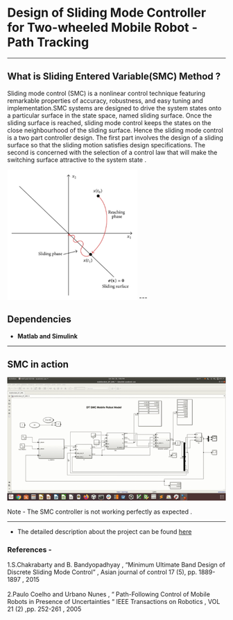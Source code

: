 #  Design of Sliding Mode Controller for Two-wheeled Mobile Robot - Path Tracking
---

## What is Sliding Entered Variable(SMC) Method ?
Sliding mode control (SMC) is a nonlinear control technique featuring remarkable properties
of accuracy, robustness, and easy tuning and implementation.SMC systems are designed to drive the system states onto a particular surface in the state space, named sliding surface. Once the sliding surface is reached, sliding mode control keeps the states on the close neighbourhood of the sliding surface.
Hence the sliding mode control is a two part controller design. The first part involves the design of a sliding surface so that the sliding motion satisfies design specifications. The second is concerned with the selection of a control law that will make the switching surface attractive to the system state .

<img  width = "300" height = "300" src="smc_image.png?raw=true/300/300/">
---

## Dependencies
- __Matlab and Simulink__
---

## SMC in action
![](smc_demo.gif)

Note - The SMC controller is not working perfectly as expected .

---
- The detailed description about the project can be found [here](https://drive.google.com/open?id=0B6cvaukIjPj5NUVWb0lETkVGZWhBT2pCNEo1Mm1sM0hxSnY4)

### References -
1.S.Chakrabarty and B. Bandyopadhyay , “Minimum Ultimate Band Design of Discrete Sliding Mode Control” , Asian journal of control 17 (5), pp. 1889-1897 , 2015 <br><br>
2.Paulo Coelho and Urbano Nunes , “ Path-Following Control of Mobile Robots in Presence of Uncertainties “ IEEE Transactions on Robotics , VOL 21 (2) ,pp. 252-261 , 2005
